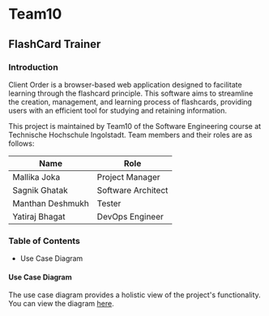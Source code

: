 # Team10

## FlashCard Trainer


### Introduction
Client Order is a browser-based web application designed to facilitate learning through the flashcard principle. This software aims to streamline the creation, management, and learning process of flashcards, providing users with an efficient tool for studying and retaining information.

This project is maintained by Team10 of the Software Engineering course at Technische Hochschule Ingolstadt. Team members and their roles are as follows:

| Name             | Role                |
|------------------|---------------------|
| Mallika Joka     | Project Manager     |
| Sagnik Ghatak    | Software Architect  |
| Manthan Deshmukh | Tester              |
| Yatiraj Bhagat   | DevOps Engineer     |

### Table of Contents
- Use Case Diagram

#### Use Case Diagram
The use case diagram provides a holistic view of the project's functionality. You can view the diagram [here](FlashCard_Trainer_UseCaseDiagram.png).




